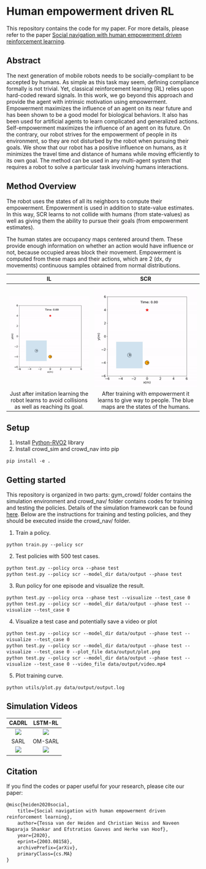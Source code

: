 # Human empowerment driven RL
This repository contains the code for my paper. For more details, please refer to the paper
[Social navigation with human empowerment driven reinforcement learning](https://arxiv.org/abs/2003.08158).

## Abstract
The next generation of mobile robots needs to be socially-compliant to be accepted by humans. As simple as this task may seem, 
defining compliance formally is not trivial. Yet, classical reinforcement learning (RL) relies upon hard-coded reward signals.
In this work, we go beyond this approach and provide the agent with intrinsic motivation using empowerment. 
Empowerment maximizes the influence of an agent on its near future and has been shown to be a good model for biological 
behaviors. It also has been used for artificial agents to learn complicated and generalized actions. Self-empowerment 
maximizes the influence of an agent on its future. On the contrary, our robot strives for the empowerment of people in 
its environment, so they are not disturbed by the robot when pursuing their goals. 
We show that our robot has a positive influence on humans, as it minimizes the travel time and distance of humans while moving efficiently to its own goal.
The method can be used in any multi-agent system that requires a robot to solve a particular task involving humans interactions.

## Method Overview
The robot uses the states of all its neighbors to compute their empowerment. Empowerment is used in addition to 
state-value estimates. In this way, SCR learns to not collide with humans (from state-values) as well as giving them the 
ability to pursue their goals (from empowerment estimates).

[comment]: <> ( plot value function, 1 human 1 robot not blocking.)
[comment]: <> ( plot value function, 1 human 1 robot blocking.)

The human states are occupancy maps centered around them. These provide enough information on whether an action
would have influence or not, because occupied areas block their movement. Empowerment is computed from these maps and their
actions, which are 2 (dx, dy movements) continuous samples obtained from normal distributions. 

[comment]: <> ( empowerment landschape, 1 human 1 robot not blocking.)
[comment]: <> ( empowerment landschape, 1 human 1 robot blocking.)

IL             | SCR
:-------------------------:|:-------------------------:
<img src="il.gif" width="400" />|<img src="scr.gif" width="400" />
Just after imitation learning the robot learns to avoid collisions as well as reaching its goal.| After training with empowerment it learns to give way to people. The blue maps are the states of the humans.

## Setup
1. Install [Python-RVO2](https://github.com/sybrenstuvel/Python-RVO2) library
2. Install crowd_sim and crowd_nav into pip
```
pip install -e .
```

## Getting started
This repository is organized in two parts: gym_crowd/ folder contains the simulation environment and
crowd_nav/ folder contains codes for training and testing the policies. Details of the simulation framework can be found
[here](crowd_sim/README.md). Below are the instructions for training and testing policies, and they should be executed
inside the crowd_nav/ folder.


1. Train a policy.
```
python train.py --policy scr
```
2. Test policies with 500 test cases.
```
python test.py --policy orca --phase test
python test.py --policy scr --model_dir data/output --phase test
```
3. Run policy for one episode and visualize the result.
```
python test.py --policy orca --phase test --visualize --test_case 0
python test.py --policy scr --model_dir data/output --phase test --visualize --test_case 0
```
4. Visualize a test case and potentially save a video or plot
```
python test.py --policy scr --model_dir data/output --phase test --visualize --test_case 0
python test.py --policy scr --model_dir data/output --phase test --visualize --test_case 0 --plot_file data/output/plot.png 
python test.py --policy scr --model_dir data/output --phase test --visualize --test_case 0 --video_file data/output/video.mp4
```

5. Plot training curve.
```
python utils/plot.py data/output/output.log
```

## Simulation Videos
CADRL             | LSTM-RL
:-------------------------:|:-------------------------:
<img src="https://i.imgur.com/vrWsxPM.gif" width="400" />|<img src="https://i.imgur.com/6gjT0nG.gif" width="400" />
SARL             |  OM-SARL
<img src="https://i.imgur.com/rUtAGVP.gif" width="400" />|<img src="https://i.imgur.com/UXhcvZL.gif" width="400" />


## Citation
If you find the codes or paper useful for your research, please cite our paper:
```
@misc{heiden2020social,
    title={Social navigation with human empowerment driven reinforcement learning},
    author={Tessa van der Heiden and Christian Weiss and Naveen Nagaraja Shankar and Efstratios Gavves and Herke van Hoof},
    year={2020},
    eprint={2003.08158},
    archivePrefix={arXiv},
    primaryClass={cs.MA}
}
```
